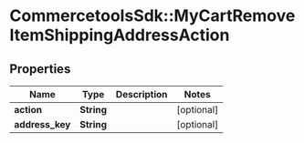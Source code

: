 # CommercetoolsSdk::MyCartRemoveItemShippingAddressAction

## Properties
Name | Type | Description | Notes
------------ | ------------- | ------------- | -------------
**action** | **String** |  | [optional] 
**address_key** | **String** |  | [optional] 

